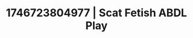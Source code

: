 ---
categories:
- Fantasy lover
- AI-generated
- Moonlit passion
- NSFW role reversal
- Pleasure activism
- ASMR
- Flirty smirk
- Cosplay
image: /assets/images/1746723804977.jpg
layout: post
seo:
  description: Featured content with sensual ABDL Play, Scat Fetish. HD images available.
  keywords: ABDL Play, Scat Fetish
  og_image: /assets/images/1746723804977.jpg
  schema_type: VisualArtwork
tags:
- ABDL Play
- '#1746723804977'
- Scat Fetish
title: 1746723804977 | Scat Fetish ABDL Play
---